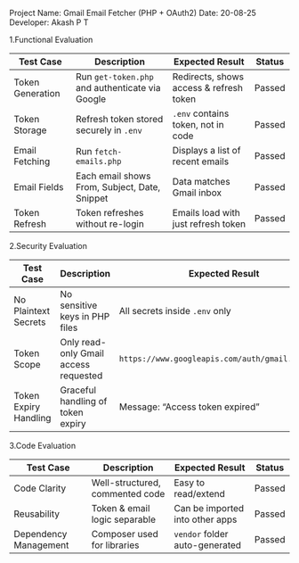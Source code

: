 Project Name: Gmail Email Fetcher (PHP + OAuth2)
Date: 20-08-25
Developer: Akash P T

1.Functional Evaluation

| Test Case        | Description                                     | Expected Result                         | Status        |
| ---------------- | ----------------------------------------------- | --------------------------------------- | ------------- |
| Token Generation | Run `get-token.php` and authenticate via Google | Redirects, shows access & refresh token | Passed |
| Token Storage    | Refresh token stored securely in `.env`         | `.env` contains token, not in code      | Passed |
| Email Fetching   | Run `fetch-emails.php`                          | Displays a list of recent emails        | Passed |
| Email Fields     | Each email shows From, Subject, Date, Snippet   | Data matches Gmail inbox                | Passed |
| Token Refresh    | Token refreshes without re-login                | Emails load with just refresh token     | Passed |


2.Security Evaluation

| Test Case             | Description                           | Expected Result                                  | Status        |
| --------------------- | ------------------------------------- | ------------------------------------------------ | ------------- |
| No Plaintext Secrets  | No sensitive keys in PHP files        | All secrets inside `.env` only                   | Passed |
| Token Scope           | Only read-only Gmail access requested | `https://www.googleapis.com/auth/gmail.readonly` | Passed |
| Token Expiry Handling | Graceful handling of token expiry     | Message: “Access token expired”                  | Passed |


3.Code Evaluation

| Test Case             | Description                     | Expected Result                 | Status        |
| --------------------- | ------------------------------- | ------------------------------- | ------------- |
| Code Clarity          | Well-structured, commented code | Easy to read/extend             |  Passed |
| Reusability           | Token & email logic separable   | Can be imported into other apps | Passed |
| Dependency Management | Composer used for libraries     | `vendor` folder auto-generated  | Passed |


